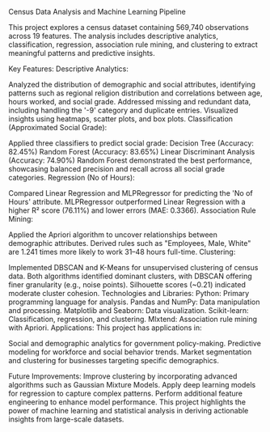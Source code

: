 Census Data Analysis and Machine Learning Pipeline

This project explores a census dataset containing 569,740 observations across 19 features. The analysis includes descriptive analytics, classification, regression, association rule mining, and clustering to extract meaningful patterns and predictive insights.

Key Features:
Descriptive Analytics:

Analyzed the distribution of demographic and social attributes, identifying patterns such as regional religion distribution and correlations between age, hours worked, and social grade.
Addressed missing and redundant data, including handling the '-9' category and duplicate entries.
Visualized insights using heatmaps, scatter plots, and box plots.
Classification (Approximated Social Grade):

Applied three classifiers to predict social grade:
Decision Tree (Accuracy: 82.45%)
Random Forest (Accuracy: 83.65%)
Linear Discriminant Analysis (Accuracy: 74.90%)
Random Forest demonstrated the best performance, showcasing balanced precision and recall across all social grade categories.
Regression (No of Hours):

Compared Linear Regression and MLPRegressor for predicting the 'No of Hours' attribute.
MLPRegressor outperformed Linear Regression with a higher R² score (76.11%) and lower errors (MAE: 0.3366).
Association Rule Mining:

Applied the Apriori algorithm to uncover relationships between demographic attributes.
Derived rules such as "Employees, Male, White" are 1.241 times more likely to work 31–48 hours full-time.
Clustering:

Implemented DBSCAN and K-Means for unsupervised clustering of census data.
Both algorithms identified dominant clusters, with DBSCAN offering finer granularity (e.g., noise points).
Silhouette scores (~0.21) indicated moderate cluster cohesion.
Technologies and Libraries:
Python: Primary programming language for analysis.
Pandas and NumPy: Data manipulation and processing.
Matplotlib and Seaborn: Data visualization.
Scikit-learn: Classification, regression, and clustering.
Mlxtend: Association rule mining with Apriori.
Applications:
This project has applications in:

Social and demographic analytics for government policy-making.
Predictive modeling for workforce and social behavior trends.
Market segmentation and clustering for businesses targeting specific demographics.

Future Improvements:
Improve clustering by incorporating advanced algorithms such as Gaussian Mixture Models.
Apply deep learning models for regression to capture complex patterns.
Perform additional feature engineering to enhance model performance.
This project highlights the power of machine learning and statistical analysis in deriving actionable insights from large-scale datasets.
